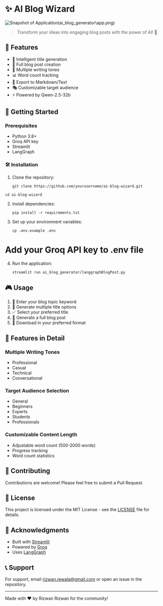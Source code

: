 # ✨ AI Blog Wizard

![Snapshot of Application]()(ai_blog_generator\app.png)

> Transform your ideas into engaging blog posts with the power of AI! 🚀

## 🌟 Features

- 🎯 Intelligent title generation
- 📝 Full blog post creation
- 🎨 Multiple writing tones
- 📊 Word count tracking
- 💾 Export to Markdown/Text
- 🎭 Customizable target audience
- ⚡ Powered by Qwen-2.5-32b

## 🚀 Getting Started

### Prerequisites

- Python 3.8+
- Groq API key
- Streamlit
- LangGraph

### 🛠️ Installation

1. Clone the repository:
   ```
   git clone https://github.com/yourusername/ai-blog-wizard.git
   ```

```
cd ai-blog-wizard
```

2. Install dependencies:

   ```
   pip install -r requirements.txt
   ```
3. Set up your environment variables:

   ```
   cp .env.example .env
   ```

# Add your Groq API key to .env file

4. Run the application:
   ```
   streamlit run ai_blog_generator/langgraphBlogPost.py
   ```

## 🎮 Usage

1. 🎯 Enter your blog topic keyword
2. 🎨 Generate multiple title options
3. ✅ Select your preferred title
4. 📝 Generate a full blog post
5. 💾 Download in your preferred format

## 🌈 Features in Detail

### Multiple Writing Tones

- Professional
- Casual
- Technical
- Conversational

### Target Audience Selection

- General
- Beginners
- Experts
- Students
- Professionals

### Customizable Content Length

- Adjustable word count (500-2000 words)
- Progress tracking
- Word count statistics

## 🤝 Contributing

Contributions are welcome! Please feel free to submit a Pull Request.

## 📄 License

This project is licensed under the MIT License - see the [LICENSE](LICENSE) file for details.

## 🙏 Acknowledgments

- Built with [Streamlit](https://streamlit.io/)
- Powered by [Groq](https://groq.com/)
- Uses [LangGraph](https://github.com/langchain-ai/langgraph)

## 📞 Support

For support, email rizwan.rewala@gmail.com or open an issue in the repository.

---

Made with ❤️ by Rizwan Rizwan for the community!
